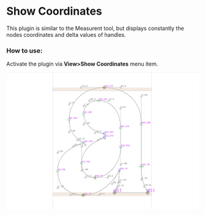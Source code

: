 Show Coordinates
==============
This plugin is similar to the Measurent tool, but displays constantly the nodes coordinates and delta values of handles.

### How to use:
Activate the plugin via **View>Show Coordinates** menu item.

![](screen-coordinates.png)


